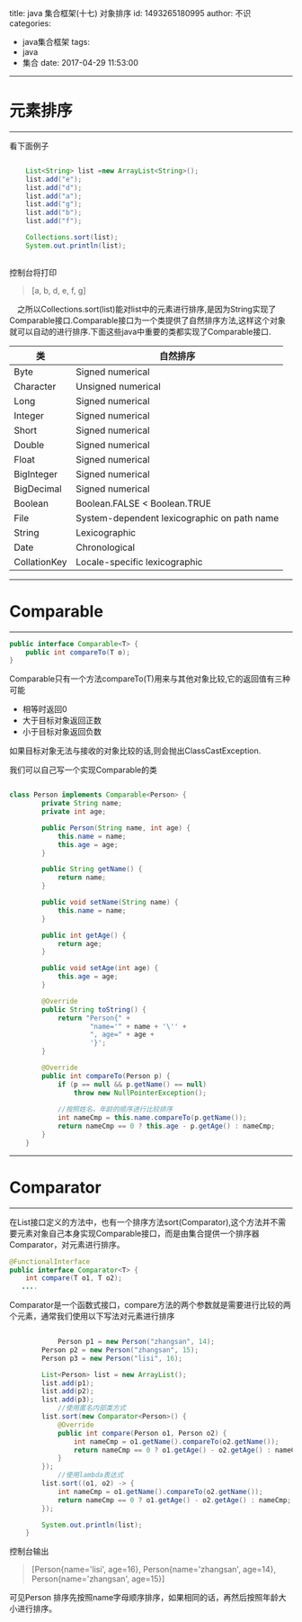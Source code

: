 title: java 集合框架(十七) 对象排序
id: 1493265180995
author: 不识
categories:
  - java集合框架
tags:
  - java
  - 集合
date: 2017-04-29 11:53:00
---
# 元素排序
***
看下面例子
``` java

	List<String> list =new ArrayList<String>();
	list.add("e");
	list.add("d");
	list.add("a");
	list.add("g");
	list.add("b");
	list.add("f");

	Collections.sort(list);
	System.out.println(list);
        
```
控制台将打印
>[a, b, d, e, f, g]

　之所以Collections.sort(list)能对list中的元素进行排序,是因为String实现了Comparable接口.Comparable接口为一个类提供了自然排序方法,这样这个对象就可以自动的进行排序.下面这些java中重要的类都实现了Comparable接口.
 <!-- more -->
 
 |类|自然排序|
 |--|--------|
|Byte|	Signed numerical|
|Character|	Unsigned numerical|
|Long|	Signed numerical|
|Integer|	Signed numerical|
|Short|	Signed numerical|
|Double|	Signed numerical|
|Float|	Signed numerical|
|BigInteger|	Signed numerical|
|BigDecimal|	Signed numerical|
|Boolean|	Boolean.FALSE < Boolean.TRUE|
|File|	System-dependent lexicographic on path name|
|String|	Lexicographic|
|Date|	Chronological|
|CollationKey|	Locale-specific lexicographic|

***
# Comparable
***
```java
public interface Comparable<T> {
	public int compareTo(T o);
}
```
Comparable只有一个方法compareTo(T)用来与其他对象比较,它的返回值有三种可能  
- 相等时返回0  
- 大于目标对象返回正数  
- 小于目标对象返回负数 

如果目标对象无法与接收的对象比较的话,则会抛出ClassCastException.

我们可以自己写一个实现Comparable的类
```java

class Person implements Comparable<Person> {
        private String name;
        private int age;

        public Person(String name, int age) {
            this.name = name;
            this.age = age;
        }

        public String getName() {
            return name;
        }

        public void setName(String name) {
            this.name = name;
        }

        public int getAge() {
            return age;
        }

        public void setAge(int age) {
            this.age = age;
        }

        @Override
        public String toString() {
            return "Person{" +
                    "name='" + name + '\'' +
                    ", age=" + age +
                    '}';
        }

        @Override
        public int compareTo(Person p) {
            if (p == null && p.getName() == null)
                throw new NullPointerException();
					
            //按照姓名，年龄的顺序进行比较排序        
            int nameCmp = this.name.compareTo(p.getName());
            return nameCmp == 0 ? this.age - p.getAge() : nameCmp;
        }
    }
```
***
# Comparator
***
在List接口定义的方法中，也有一个排序方法sort(Comparator),这个方法并不需要元素对象自己本身实现Comparable接口，而是由集合提供一个排序器Comparator，对元素进行排序。
``` java
@FunctionalInterface
public interface Comparator<T> {
    int compare(T o1, T o2);
   ....
```
Comparator是一个函数式接口，compare方法的两个参数就是需要进行比较的两个元素，通常我们使用以下写法对元素进行排序

``` java 
   
			Person p1 = new Person("zhangsan", 14);
        Person p2 = new Person("zhangsan", 15);
        Person p3 = new Person("lisi", 16);

        List<Person> list = new ArrayList();
        list.add(p1);
        list.add(p2);
        list.add(p3);
			//使用匿名内部类方式
        list.sort(new Comparator<Person>() {
            @Override
            public int compare(Person o1, Person o2) {
                int nameCmp = o1.getName().compareTo(o2.getName());
                return nameCmp == 0 ? o1.getAge() - o2.getAge() : nameCmp;
            }
        });
			//使用lambda表达式
        list.sort((o1, o2) -> {
            int nameCmp = o1.getName().compareTo(o2.getName());
            return nameCmp == 0 ? o1.getAge() - o2.getAge() : nameCmp;
        });

        System.out.println(list);
    }

```

控制台输出

>[Person{name='lisi', age=16}, Person{name='zhangsan', age=14}, Person{name='zhangsan', age=15}]

可见Person 排序先按照name字母顺序排序，如果相同的话，再然后按照年龄大小进行排序。